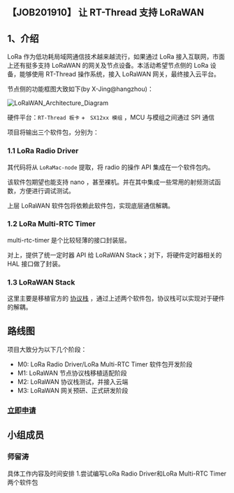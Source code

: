 ## 【JOB201910】 让 RT-Thread 支持 LoRaWAN

## 1、介绍

LoRa 作为低功耗局域网通信技术越来越流行，如果通过 LoRa 接入互联网，市面上还有挺多支持 LoRaWAN 的网关及节点设备。本活动希望节点侧的 LoRa 设备，能够使用 RT-Thread 操作系统，接入 LoRaWAN 网关，最终接入云平台。

节点侧的功能框图大致如下(by X-Jing@hangzhou)：

![LoRaWAN_Architecture_Diagram](figures/LoRaWAN_Architecture_Diagram.jpg)

硬件平台：`RT-Thread 板卡` + ` SX12xx 模组` ，MCU 与模组之间通过 SPI 通信

项目将输出三个软件包，分别为：

### 1.1 LoRa Radio Driver

其代码将从 `LoRaMac-node` 提取，将 radio 的操作 API 集成在一个软件包内。

该软件包期望也能支持 nano ，甚至裸机。并在其中集成一些常用的射频测试函数，方便进行调试测试。

上层 LoRaWAN 软件包将依赖此软件包，实现底层通信解耦。

### 1.2 LoRa Multi-RTC Timer

multi-rtc-timer 是个比较轻薄的接口封装层。

对上，提供了统一定时器 API 给 LoRaWAN Stack；对下，将硬件定时器相关的 HAL 接口做了封装。

### 1.3 LoRaWAN Stack

这里主要是移植官方的 [协议栈]( https://github.com/Lora-net/LoRaMac-node ) ，通过上述两个软件包，协议栈可以实现对于硬件的解耦。

## 路线图 

项目大致分为以下几个阶段：

- M0: LoRa Radio Driver/LoRa Multi-RTC Timer 软件包开发阶段
- M1: LoRaWAN 节点协议栈移植适配阶段
- M2: LoRaWAN 协议栈测试，并接入云端
- M3: LoRaWAN 网关预研、正式研发阶段

### [立即申请]( https://github.com/RT-Thread/community-activities/edit/master/2019/JOB201910.md )

## 小组成员

### 师留涛

具体工作内容及时间安排
1.尝试编写LoRa Radio Driver和LoRa Multi-RTC Timer两个软件包

